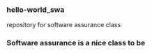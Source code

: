 ### hello-world_swa
repository for software assurance class

### Software assurance is a nice class to be
